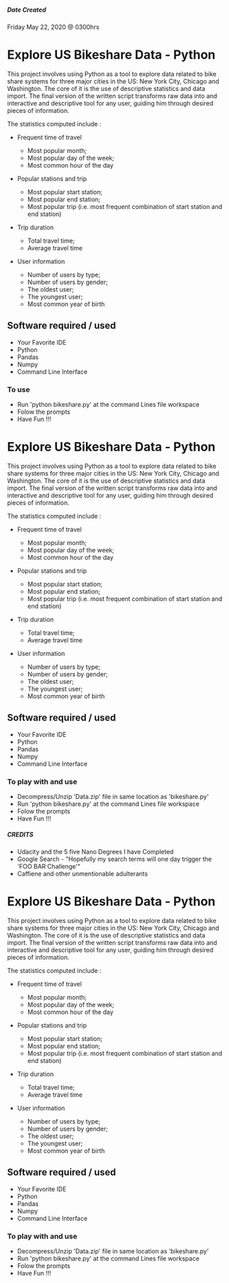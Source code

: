 ##### Date Created
Friday May 22, 2020 @ 0300hrs


# Explore US Bikeshare Data - Python
This project involves using Python as a tool to explore data related to bike share systems for three major cities in the US: New York City, Chicago and Washington. The core of it is the use of descriptive statistics and data import. The final version of the written script transforms raw data into and interactive and descriptive tool for any user, guiding him through desired pieces of information.

The statistics computed include :

* Frequent time of travel
    - Most popular month;
    - Most popular day of the week;
    - Most common hour of the day

* Popular stations and trip
    - Most popular start station;
    - Most popular end station;
    - Most popular trip (i.e. most frequent combination of start station and end station)

* Trip duration
    - Total travel time;
    - Average travel time

* User information
    - Number of users by type;
    - Number of users by gender;
    - The oldest user;
    - The youngest user;
    - Most common year of birth

## Software required / used
* Your Favorite IDE
* Python 
* Pandas
* Numpy
* Command Line Interface

### To use
* Run 'python bikeshare.py' at the command Lines file workspace
* Folow the prompts
* Have Fun !!!


# Explore US Bikeshare Data - Python
This project involves using Python as a tool to explore data related to bike share systems for three major cities in the US: New York City, Chicago and Washington. The core of it is the use of descriptive statistics and data import. The final version of the written script transforms raw data into and interactive and descriptive tool for any user, guiding him through desired pieces of information.

The statistics computed include :

* Frequent time of travel
    - Most popular month;
    - Most popular day of the week;
    - Most common hour of the day

* Popular stations and trip
    - Most popular start station;
    - Most popular end station;
    - Most popular trip (i.e. most frequent combination of start station and end station)

* Trip duration
    - Total travel time;
    - Average travel time

* User information
    - Number of users by type;
    - Number of users by gender;
    - The oldest user;
    - The youngest user;
    - Most common year of birth

## Software required / used
* Your Favorite IDE
* Python 
* Pandas
* Numpy
* Command Line Interface

### To play with and use
* Decompress/Unzip 'Data.zip' file in same location as 'bikeshare.py'
* Run 'python bikeshare.py' at the command Lines file workspace
* Folow the prompts
* Have Fun !!!

##### CREDITS
* Udacity and the 5 five Nano Degrees I have Completed
* Google Search - "Hopefully my search terms will one day trigger the 'FOO BAR Challenge'"
* Caffiene and other unmentionable adulterants


# Explore US Bikeshare Data - Python
This project involves using Python as a tool to explore data related to bike share systems for three major cities in the US: New York City, Chicago and Washington. The core of it is the use of descriptive statistics and data import. The final version of the written script transforms raw data into and interactive and descriptive tool for any user, guiding him through desired pieces of information.

The statistics computed include :

* Frequent time of travel
    - Most popular month;
    - Most popular day of the week;
    - Most common hour of the day

* Popular stations and trip
    - Most popular start station;
    - Most popular end station;
    - Most popular trip (i.e. most frequent combination of start station and end station)

* Trip duration
    - Total travel time;
    - Average travel time

* User information
    - Number of users by type;
    - Number of users by gender;
    - The oldest user;
    - The youngest user;
    - Most common year of birth

## Software required / used
* Your Favorite IDE
* Python 
* Pandas
* Numpy
* Command Line Interface

### To play with and use
* Decompress/Unzip 'Data.zip' file in same location as 'bikeshare.py'
* Run 'python bikeshare.py' at the command Lines file workspace
* Folow the prompts
* Have Fun !!!

